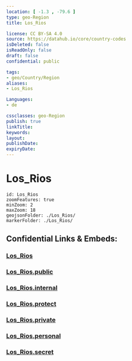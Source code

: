 ```yaml
---
location: [ -1.3 , -79.6 ] 
type: geo-Region
title: Los_Rios

license: CC BY-SA 4.0
source: https://datahub.io/core/country-codes
isDeleted: false
isReadOnly: false
draft: false
confidential: public

tags:
- geo/Country/Region
aliases:
- Los_Rios

Languages:
- de

cssclasses: geo-Region
publish: true
linkTitle: 
keywords: 
layout: 
publishDate: 
expiryDate: 
---
```


# Los_Rios

```leaflet
id: Los_Rios
zoomFeatures: true 
minZoom: 2 
maxZoom: 18
geojsonFolder: ./Los_Rios/
markerFolder: ./Los_Rios/
```


## Confidential Links & Embeds: 

### [Los_Rios](/_Standards/Earth/Continent/America~South/Ecuador/provinces~Equador/Los_Rios.md) 

### [Los_Rios.public](/_public/Earth/Continent/America~South/Ecuador/provinces~Equador/Los_Rios.public.md) 

### [Los_Rios.internal](/_internal/Earth/Continent/America~South/Ecuador/provinces~Equador/Los_Rios.internal.md) 

### [Los_Rios.protect](/_protect/Earth/Continent/America~South/Ecuador/provinces~Equador/Los_Rios.protect.md) 

### [Los_Rios.private](/_private/Earth/Continent/America~South/Ecuador/provinces~Equador/Los_Rios.private.md) 

### [Los_Rios.personal](/_personal/Earth/Continent/America~South/Ecuador/provinces~Equador/Los_Rios.personal.md) 

### [Los_Rios.secret](/_secret/Earth/Continent/America~South/Ecuador/provinces~Equador/Los_Rios.secret.md)

